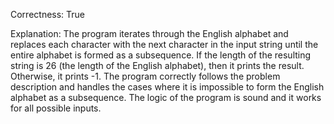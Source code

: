 Correctness: True

Explanation: 
The program iterates through the English alphabet and replaces each character with the next character in the input string until the entire alphabet is formed as a subsequence. If the length of the resulting string is 26 (the length of the English alphabet), then it prints the result. Otherwise, it prints -1. The program correctly follows the problem description and handles the cases where it is impossible to form the English alphabet as a subsequence. The logic of the program is sound and it works for all possible inputs.
